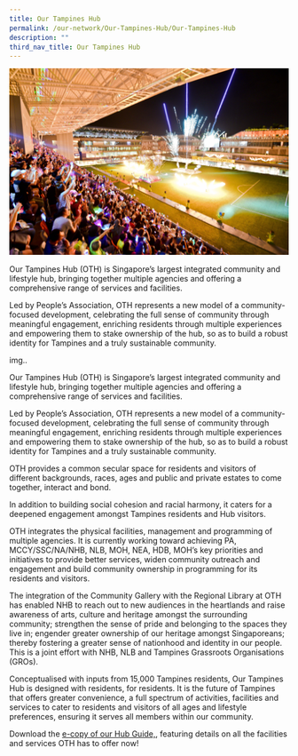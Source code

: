 ```yaml
---
title: Our Tampines Hub
permalink: /our-network/Our-Tampines-Hub/Our-Tampines-Hub
description: ""
third_nav_title: Our Tampines Hub
---
```

![](/images/Our%20Network/OTH/NYE%20Fireworks%20at%20Town%20Square.jpg)

Our Tampines Hub (OTH) is Singapore’s largest integrated community and lifestyle hub, bringing together multiple agencies and offering a comprehensive range of services and facilities.

Led by People’s Association, OTH represents a new model of a community-focused development, celebrating the full sense of community through meaningful engagement, enriching residents through multiple experiences and empowering them to stake ownership of the hub, so as to build a robust identity for Tampines and a truly sustainable community.

img..

Our Tampines Hub (OTH) is Singapore’s largest integrated community and lifestyle hub, bringing together multiple agencies and offering a comprehensive range of services and facilities.

Led by People’s Association, OTH represents a new model of a community-focused development, celebrating the full sense of community through meaningful engagement, enriching residents through multiple experiences and empowering them to stake ownership of the hub, so as to build a robust identity for Tampines and a truly sustainable community.


OTH provides a common secular space for residents and visitors of different backgrounds, races, ages and public and private estates to come together, interact and bond.

 In addition to building social cohesion and racial harmony, it caters for a deepened engagement amongst Tampines residents and Hub visitors.
 
 OTH integrates the physical facilities, management and programming of multiple agencies. It is currently working toward achieving PA, MCCY/SSC/NA/NHB, NLB, MOH, NEA, HDB, MOH’s key priorities and initiatives to provide better services, widen community outreach and engagement and build community ownership in programming for its residents and visitors.

The integration of the Community Gallery with the Regional Library at OTH has enabled NHB to reach out to new audiences in the heartlands and raise awareness of arts, culture and heritage amongst the surrounding community; strengthen the sense of pride and belonging to the spaces they live in; engender greater ownership of our heritage amongst Singaporeans; thereby fostering a greater sense of nationhood and identity in our people. This is a joint effort with NHB, NLB and Tampines Grassroots Organisations (GROs).

Conceptualised with inputs from 15,000 Tampines residents, Our Tampines Hub is designed with residents, for residents. It is the future of Tampines that offers greater convenience, a full spectrum of activities, facilities and services to cater to residents and visitors of all ages and lifestyle preferences, ensuring it serves all members within our community.

Download the [ e-copy of our Hub Guide,](//), featuring details on all the facilities and services OTH has to offer now!
